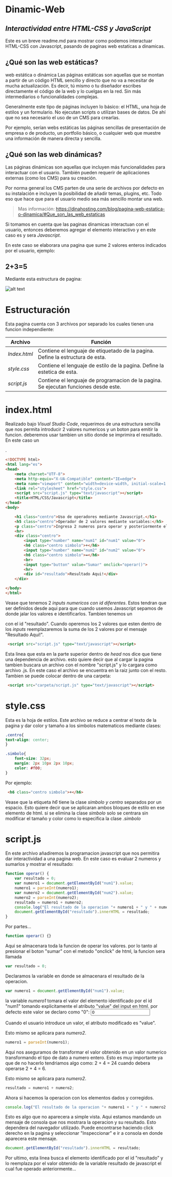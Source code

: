 # Dinamic-Web
## _Interactividad entre HTML-CSS y JavaScript_



Este es un breve readme.md para mostrar como podemos interactuar HTML-CSS con Javascript, pasando de paginas web estaticas a dinamicas. 

## ¿Qué son las web estáticas?
web estática o dinámica
Las páginas estáticas son aquellas que se montan a partir de un código HTML sencillo y directo que no va a necesitar de mucha actualización. Es decir, tú mismo o tu diseñador escribes directamente el código de la web y lo cuelgas en la red. Sin más intermediarios o funcionalidades complejas.

Generalmente este tipo de páginas incluyen lo básico: el HTML, una hoja de estilos y un formulario. No ejecutan scripts o utilizan bases de datos. De ahí que no sea necesario el uso de un CMS para crearlas.

Por ejemplo, serían webs estáticas las páginas sencillas de presentación de empresa o de producto, un portfolio básico, o cualquier web que muestre una información de manera directa y sencilla.

## ¿Qué son las web dinámicas?

Las páginas dinámicas son aquellas que incluyen más funcionalidades para interactuar con el usuario. También pueden requerir de aplicaciones externas (como los CMS) para su creación.

Por norma general los CMS parten de una serie de archivos por defecto en su instalación e incluyen la posibilidad de añadir temas, plugins, etc. Todo eso que hace que para el usuario medio sea más sencillo montar una web.

> Mas información: https://dinahosting.com/blog/pagina-web-estatica-o-dinamica/#Que_son_las_web_estaticas

Si tomamos en cuenta que las paginas dinamicas interactuan con el usuario, entonces deberemos agregar el elemento interactivo y en este caso es y sera *Javascript*.

En este caso se elaborara una pagina que sume 2 valores enteros indicados por el usuario, ejemplo:

## 2+3=5 

Mediante esta estructura de pagina:


![alt text](https://github.com/IzzyGrant/Dinamic-Web/blob/main/page.png?raw=true)

# Estructuración

Esta pagina cuenta con 3 archivos por separado los cuales tienen una funcion independiente:

| Archivo | Función |
| ------ | ------ |
| *Index.html* | Contiene el lenguaje de etiquetado de la pagina. Define la estructura de esta. |
| *style.css* | Contiene el lenguaje de estilo de la pagina. Define la estetica de esta. |
| *script.js* | Contiene el lenguaje de programacion de la pagina. Se ejecutan funciones desde este. |

# index.html

Realizado bajo *Visual Studio Code*, requerimos de una estructura sencilla que nos permita introducir 2 valores numericos y un boton para emitir la funcion. deberemos usar tambien un sitio donde se imprimira el resultado. En este caso un <div> .

```html
<!DOCTYPE html>
<html lang="es">
<head>
    <meta charset="UTF-8">
    <meta http-equiv="X-UA-Compatible" content="IE=edge">
    <meta name="viewport" content="width=device-width, initial-scale=1.0">
    <link rel="stylesheet" href="style.css">
    <script src="script.js" type="text/javascript"></script>
    <title>HTML/CSS/Javascript</title>
</head>
<body>

    <h1 class="centro">Uso de operadores mediante Javascript.</h1>
    <h5 class="centro">Operador de 2 valores mediante variables:</h5>
    <p class="centro">Ingresa 2 numeros para operar y posteriormente el boton "sumar".</p>
    <hr>
    <div class="centro">
        <input type="number" name="num1" id="num1" value="0"> 
        <h6 class="centro simbolo">+</h6>
        <input type="number" name="num2" id="num2" value="0">
        <h6 class="centro simbolo">=</h6>
        <br>
        <input type="button" value="Sumar" onclick="operar()">
        <hr>
        <div id="resultado">Resultado Aqui!</div>
    </div>

</body>
</html>
```

Vease que tenemos 2 *inputs numericos con id diferentes*. Estos tendran que ser definidos desde aqui para que cuando usemos Javascript sepamos de donde jalar los valores e identificarlos. Tambien tenemos un *<div>* con el id "resultado". Cuando operemos los 2 valores que esten dentro de los *inputs* reemplazaremos la suma de los 2 valores por el mensaje "Resultado Aqui!".
```html
 <script src="script.js" type="text/javascript"></script>
```
Esta linea que esta en la parte superior dentro de *head* nos dice que tiene una dependencia de archivo. esto quiere decir que al cargar la pagina tambien buscara un archivo con el nombre "script.js" y lo cargara como archivo .js. En este caso el archivo se encuentra en la raiz junto con el resto. Tambien se puede colocar dentro de una carpeta: 
```html
 <script src="carpeta/script.js" type="text/javascript"></script>
```
# style.css

Esta es la hoja de estilos. Este archivo se reduce a centrar el texto de la pagina y dar color y tamaño a los simbolos matematicos mediante clases:

```css
.centro{
text-align: center;
}

.simbolo{
    font-size: 32px; 
    margin: 2px 10px 2px 10px;
    color: #f00;
}
```
Por ejemplo:

```html
 <h6 class="centro simbolo">+</h6>
```

Vease que la etiqueta *h6* tiene la clase *simbolo y centro* separados por un espacio. Esto quiere decir que se aplicaran ambos bloques de estilo en ese elemento de html. si se elimina la clase *simbolo* solo se centrara sin modificar el tamaño y color como lo especifica la clase *.simbolo*


# script.js

En este archivo añadiremos la programacion javascript que nos permitira dar interactividad a una pagina web. En este caso es evaluar 2 numeros y sumarlos y mostrar el resultado:

```js
function operar() {
    var resultado = 0;
    var numero1 = document.getElementById("num1").value;
    numero1 = parseInt(numero1);
    var numero2 = document.getElementById("num2").value;
    numero2 = parseInt(numero2);
    resultado = numero1 + numero2;
    console.log("El resultado de la operacion "+ numero1 + " y " + numero2 +" es: " + resultado);
    document.getElementById("resultado").innerHTML = resultado;
} 
```

Por partes...

```js
function operar() {}
```
Aqui se almacenara toda la funcion de operar los valores. por lo tanto al presionar el boton "sumar" con el metodo "onclick" de html, la funcion sera llamada

```js
var resultado = 0;
```
Declaramos la variable en donde se almacenara el resultado de la operacion.
```js
var numero1 = document.getElementById("num1").value;
```
la variable *numero1* tomara el valor del elemento identificado por el id "num1" tomando explicitamente el atributo "value" del input en html. por defecto este valor se declaro como "0": _<input type="number" name="num1" id="num1" value="0">_

Cuando el usuario introduce un valor, el atributo modificado es "value".

Esto mismo se aplicara para *numero2*.

```js
numero1 = parseInt(numero1);
```
Aqui nos aseguramos de transformar el valor obtenido en un valor numerico transformando el tipo de dato a numero entero. Esto es muy importante ya que de no hacerlo tendriamos algo como: 2 + 4 = 24 cuando debera operarse 2 + 4 = 6.

Esto mismo se aplicara para *numero2*.

```js
resultado = numero1 + numero2;
```
Ahora si hacemos la operacion con los elementos dados y corregidos.

```js
console.log("El resultado de la operacion "+ numero1 + " y " + numero2 +" es: " + resultado);
```
Esto es algo que no aparecera a simple vista. Aqui estamos mandando un mensaje de consola que nos mostrara la operacion y su resultado. Esto dependera del navegador utilizado. Puede encontrarse haciendo click derecho en la pagina y seleccionar "Inspeccionar" e ir a consola en donde aparecera este mensaje.

```js
document.getElementById("resultado").innerHTML = resultado;
```

Por ultimo, esta linea busca el elemento identificado por el id "resultado" y lo reemplaza por el valor obtenido de la variable resultado de javascript el cual fue operado anteriormente...